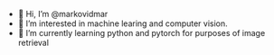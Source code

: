 - 👋 Hi, I’m @markovidmar
- 👀 I’m interested in machine learing and computer vision.
- 🌱 I’m currently learning python and pytorch for purposes of image retrieval

<!---
markovidmar/markovidmar is a ✨ special ✨ repository because its `README.md` (this file) appears on your GitHub profile.
You can click the Preview link to take a look at your changes.
--->
